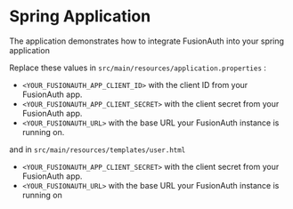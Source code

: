 # Spring Application 

The application demonstrates how to integrate FusionAuth into your spring application


Replace these values in `src/main/resources/application.properties` :

- `<YOUR_FUSIONAUTH_APP_CLIENT_ID>` with the client ID from your FusionAuth app.
- `<YOUR_FUSIONAUTH_APP_CLIENT_SECRET>` with the client secret from your FusionAuth app.
- `<YOUR_FUSIONAUTH_URL>` with the base URL your FusionAuth instance is running on. 

and in `src/main/resources/templates/user.html`

- `<YOUR_FUSIONAUTH_APP_CLIENT_SECRET>` with the client secret from your FusionAuth app.
- `<YOUR_FUSIONAUTH_URL>` with the base URL your FusionAuth instance is running on 